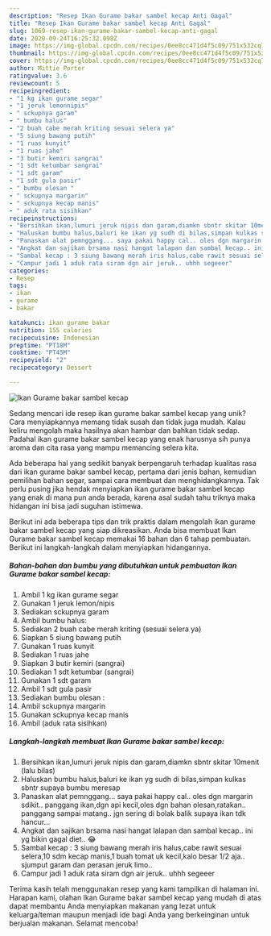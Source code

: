 ```yaml
---
description: "Resep Ikan Gurame bakar sambel kecap Anti Gagal"
title: "Resep Ikan Gurame bakar sambel kecap Anti Gagal"
slug: 1069-resep-ikan-gurame-bakar-sambel-kecap-anti-gagal
date: 2020-09-24T16:25:32.098Z
image: https://img-global.cpcdn.com/recipes/0ee8cc471d4f5c09/751x532cq70/ikan-gurame-bakar-sambel-kecap-foto-resep-utama.jpg
thumbnail: https://img-global.cpcdn.com/recipes/0ee8cc471d4f5c09/751x532cq70/ikan-gurame-bakar-sambel-kecap-foto-resep-utama.jpg
cover: https://img-global.cpcdn.com/recipes/0ee8cc471d4f5c09/751x532cq70/ikan-gurame-bakar-sambel-kecap-foto-resep-utama.jpg
author: Mittie Porter
ratingvalue: 3.6
reviewcount: 5
recipeingredient:
- "1 kg ikan gurame segar"
- "1 jeruk lemonnipis"
- " sckupnya garam"
- " bumbu halus"
- "2 buah cabe merah kriting sesuai selera ya"
- "5 siung bawang putih"
- "1 ruas kunyit"
- "1 ruas jahe"
- "3 butir kemiri sangrai"
- "1 sdt ketumbar sangrai"
- "1 sdt garam"
- "1 sdt gula pasir"
- " bumbu olesan "
- " sckupnya margarin"
- " sckupnya kecap manis"
- " aduk rata sisihkan"
recipeinstructions:
- "Bersihkan ikan,lumuri jeruk nipis dan garam,diamkn sbntr skitar 10menit (lalu bilas)"
- "Haluskan bumbu halus,baluri ke ikan yg sudh di bilas,simpan kulkas sbntr supaya bumbu meresap"
- "Panaskan alat pemnggang... saya pakai happy cal.. oles dgn margarin sdikit.. panggang ikan,dgn api kecil,oles dgn bahan olesan,ratakan.. panggang sampai matang.. jgn sering di bolak balik supaya ikan tdk hancur..."
- "Angkat dan sajikan brsama nasi hangat lalapan dan sambal kecap.. ini yg bikin gagal diet.. 😂"
- "Sambal kecap : 3 siung bawang merah iris halus,cabe rawit sesuai selera,10 sdm kecap manis,1 buah tomat uk kecil,kalo besar 1/2 aja.. sjumput garam dan perasan jeruk limo.."
- "Campur jadi 1 aduk rata siram dgn air jeruk.. uhhh segeeer"
categories:
- Resep
tags:
- ikan
- gurame
- bakar

katakunci: ikan gurame bakar 
nutrition: 155 calories
recipecuisine: Indonesian
preptime: "PT18M"
cooktime: "PT45M"
recipeyield: "2"
recipecategory: Dessert

---
```



![Ikan Gurame bakar sambel kecap](https://img-global.cpcdn.com/recipes/0ee8cc471d4f5c09/751x532cq70/ikan-gurame-bakar-sambel-kecap-foto-resep-utama.jpg)

Sedang mencari ide resep ikan gurame bakar sambel kecap yang unik? Cara menyiapkannya memang tidak susah dan tidak juga mudah. Kalau keliru mengolah maka hasilnya akan hambar dan bahkan tidak sedap. Padahal ikan gurame bakar sambel kecap yang enak harusnya sih punya aroma dan cita rasa yang mampu memancing selera kita.

Ada beberapa hal yang sedikit banyak berpengaruh terhadap kualitas rasa dari ikan gurame bakar sambel kecap, pertama dari jenis bahan, kemudian pemilihan bahan segar, sampai cara membuat dan menghidangkannya. Tak perlu pusing jika hendak menyiapkan ikan gurame bakar sambel kecap yang enak di mana pun anda berada, karena asal sudah tahu triknya maka hidangan ini bisa jadi suguhan istimewa.




Berikut ini ada beberapa tips dan trik praktis dalam mengolah ikan gurame bakar sambel kecap yang siap dikreasikan. Anda bisa membuat Ikan Gurame bakar sambel kecap memakai 16 bahan dan 6 tahap pembuatan. Berikut ini langkah-langkah dalam menyiapkan hidangannya.

<!--inarticleads1-->

##### Bahan-bahan dan bumbu yang dibutuhkan untuk pembuatan Ikan Gurame bakar sambel kecap:

1. Ambil 1 kg ikan gurame segar
1. Gunakan 1 jeruk lemon/nipis
1. Sediakan  sckupnya garam
1. Ambil  bumbu halus:
1. Sediakan 2 buah cabe merah kriting (sesuai selera ya)
1. Siapkan 5 siung bawang putih
1. Gunakan 1 ruas kunyit
1. Sediakan 1 ruas jahe
1. Siapkan 3 butir kemiri (sangrai)
1. Sediakan 1 sdt ketumbar (sangrai)
1. Gunakan 1 sdt garam
1. Ambil 1 sdt gula pasir
1. Sediakan  bumbu olesan :
1. Ambil  sckupnya margarin
1. Gunakan  sckupnya kecap manis
1. Ambil  (aduk rata sisihkan)




<!--inarticleads2-->

##### Langkah-langkah membuat Ikan Gurame bakar sambel kecap:

1. Bersihkan ikan,lumuri jeruk nipis dan garam,diamkn sbntr skitar 10menit (lalu bilas)
1. Haluskan bumbu halus,baluri ke ikan yg sudh di bilas,simpan kulkas sbntr supaya bumbu meresap
1. Panaskan alat pemnggang... saya pakai happy cal.. oles dgn margarin sdikit.. panggang ikan,dgn api kecil,oles dgn bahan olesan,ratakan.. panggang sampai matang.. jgn sering di bolak balik supaya ikan tdk hancur...
1. Angkat dan sajikan brsama nasi hangat lalapan dan sambal kecap.. ini yg bikin gagal diet.. 😂
1. Sambal kecap : 3 siung bawang merah iris halus,cabe rawit sesuai selera,10 sdm kecap manis,1 buah tomat uk kecil,kalo besar 1/2 aja.. sjumput garam dan perasan jeruk limo..
1. Campur jadi 1 aduk rata siram dgn air jeruk.. uhhh segeeer




Terima kasih telah menggunakan resep yang kami tampilkan di halaman ini. Harapan kami, olahan Ikan Gurame bakar sambel kecap yang mudah di atas dapat membantu Anda menyiapkan makanan yang lezat untuk keluarga/teman maupun menjadi ide bagi Anda yang berkeinginan untuk berjualan makanan. Selamat mencoba!
